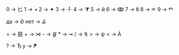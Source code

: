 0 -> ⼔
1 -> ◑
2 -> ✦
3 -> ╀
4 -> ⧩
5 -> й
6 -> ↂ
7 -> Ⲃ
8 -> ⱗ
9 -> Ⱅ

да -> ⦴
нет -> ₷

= -> ⿎
\+ -> ⋊
\- -> ∯
\* -> ➞
/ -> ₠
\> -> ѱ
< -> Ӓ

? -> Ђ
y -> ⁋